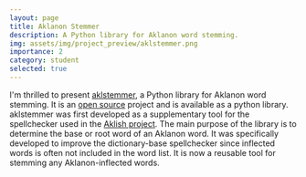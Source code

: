 ```yaml
---
layout: page
title: Aklanon Stemmer
description: A Python library for Aklanon word stemming.
img: assets/img/project_preview/aklstemmer.png
importance: 2
category: student
selected: true
---
```


I'm thrilled to present [aklstemmer](https://github.com/andrianllmm/aklanon-stemmer), a Python library for Aklanon word stemming. It is an [open source](https://github.com/andrianllmm/aklanon-stemmer) project and is available as a python library. aklstemmer was first developed as a supplementary tool for the spellchecker used in the [Aklish project](/projects/aklish). The main purpose of the library is to determine the base or root word of an Aklanon word. It was specifically developed to improve the dictionary-base spellchecker since inflected words is often not included in the word list. It is now a reusable tool for stemming any Aklanon-inflected words.